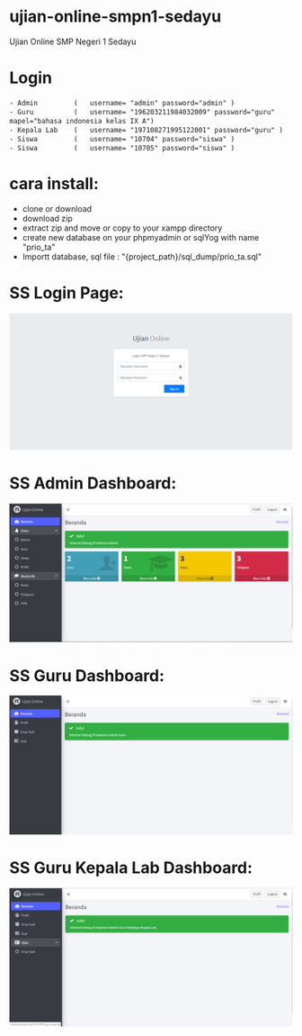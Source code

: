 # ujian-online-smpn1-sedayu
Ujian Online SMP  Negeri 1 Sedayu

# Login
    - Admin         (   username= "admin" password="admin" )
    - Guru          (   username= "196203211984032009" password="guru" mapel="bahasa indonesia kelas IX A")
    - Kepala Lab    (   username= "197108271995122001" password="guru" )
    - Siswa         (   username= "10704" password="siswa" )
    - Siswa         (   username= "10705" password="siswa" )

# cara install:
- clone or download
- download zip
- extract zip and move or copy to your xampp directory
- create new database on your phpmyadmin or sqlYog  with name "prio_ta"
- Importt database, sql file : "{project_path}/sql_dump/prio_ta.sql"

# SS Login Page:
<img src="./src/ss/login-page.png">

# SS Admin Dashboard:
<img src="./src/ss/admin-dashboard.png">

# SS Guru Dashboard:
<img src="./src/ss/guru-dashboard.png">


# SS Guru Kepala Lab Dashboard:
<img src="./src/ss/guru-kep-lab-dashboard.png">